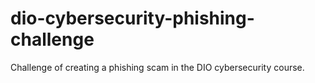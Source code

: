# dio-cybersecurity-phishing-challenge
Challenge of creating a phishing scam in the DIO cybersecurity course.
